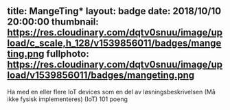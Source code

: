title: MangeTing*
layout: badge
date: 2018/10/10 20:00:00
thumbnail: https://res.cloudinary.com/dqtv0snuu/image/upload/c_scale,h_128/v1539856011/badges/mangeting.png
fullphoto: https://res.cloudinary.com/dqtv0snuu/image/upload/v1539856011/badges/mangeting.png
---
Ha med en eller flere IoT devices som en del av løsningsbeskrivelsen (Må ikke fysisk implementeres) (IoT) 101 poeng

